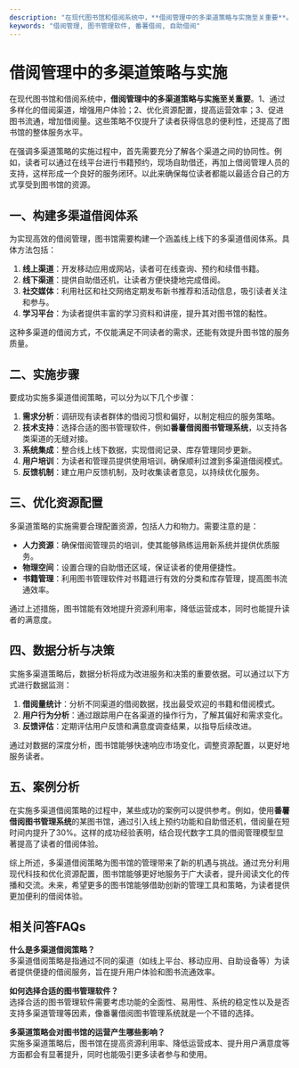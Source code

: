```yaml
---
description: "在现代图书馆和借阅系统中，**借阅管理中的多渠道策略与实施至关重要**。1、通过多样化的借阅渠道，增强用户体验；2、优化资源配置，提高运营效率；3、促进图书流通，增加借阅量。这些策略不仅提升了读者获得信息的便利性，还提高了图书馆的整体服务水平。"
keywords: "借阅管理, 图书管理软件, 番薯借阅, 自助借阅"
---
```

# 借阅管理中的多渠道策略与实施

在现代图书馆和借阅系统中，**借阅管理中的多渠道策略与实施至关重要**。1、通过多样化的借阅渠道，增强用户体验；2、优化资源配置，提高运营效率；3、促进图书流通，增加借阅量。这些策略不仅提升了读者获得信息的便利性，还提高了图书馆的整体服务水平。

在强调多渠道策略的实施过程中，首先需要充分了解各个渠道之间的协同性。例如，读者可以通过在线平台进行书籍预约，现场自助借还，再加上借阅管理人员的支持，这样形成一个良好的服务闭环。以此来确保每位读者都能以最适合自己的方式享受到图书馆的资源。

## **一、构建多渠道借阅体系**

为实现高效的借阅管理，图书馆需要构建一个涵盖线上线下的多渠道借阅体系。具体方法包括：

1. **线上渠道**：开发移动应用或网站，读者可在线查询、预约和续借书籍。
2. **线下渠道**：提供自助借还机，让读者方便快捷地完成借阅。
3. **社交媒体**：利用社区和社交网络定期发布新书推荐和活动信息，吸引读者关注和参与。
4. **学习平台**：为读者提供丰富的学习资料和讲座，提升其对图书馆的黏性。

这种多渠道的借阅方式，不仅能满足不同读者的需求，还能有效提升图书馆的服务质量。

## **二、实施步骤**

要成功实施多渠道借阅策略，可以分为以下几个步骤：

1. **需求分析**：调研现有读者群体的借阅习惯和偏好，以制定相应的服务策略。
2. **技术支持**：选择合适的图书管理软件，例如**番薯借阅图书管理系统**，以支持各类渠道的无缝对接。
3. **系统集成**：整合线上线下数据，实现借阅记录、库存管理同步更新。
4. **用户培训**：为读者和管理员提供使用培训，确保顺利过渡到多渠道借阅模式。
5. **反馈机制**：建立用户反馈机制，及时收集读者意见，以持续优化服务。

## **三、优化资源配置**

多渠道策略的实施需要合理配置资源，包括人力和物力。需要注意的是：

- **人力资源**：确保借阅管理员的培训，使其能够熟练运用新系统并提供优质服务。
- **物理空间**：设置合理的自助借还区域，保证读者的使用便捷性。
- **书籍管理**：利用图书管理软件对书籍进行有效的分类和库存管理，提高图书流通效率。

通过上述措施，图书馆能有效地提升资源利用率，降低运营成本，同时也能提升读者的满意度。

## **四、数据分析与决策**

实施多渠道策略后，数据分析将成为改进服务和决策的重要依据。可以通过以下方式进行数据监测：

1. **借阅量统计**：分析不同渠道的借阅数据，找出最受欢迎的书籍和借阅模式。
2. **用户行为分析**：通过跟踪用户在各渠道的操作行为，了解其偏好和需求变化。
3. **反馈评估**：定期评估用户反馈和满意度调查结果，以指导后续改进。

通过对数据的深度分析，图书馆能够快速响应市场变化，调整资源配置，以更好地服务读者。

## **五、案例分析**

在实施多渠道借阅策略的过程中，某些成功的案例可以提供参考。例如，使用**番薯借阅图书管理系统**的某图书馆，通过引入线上预约功能和自助借还机，借阅量在短时间内提升了30%。这样的成功经验表明，结合现代数字工具的借阅管理模型显著提高了读者的借阅体验。

综上所述，多渠道借阅策略为图书馆的管理带来了新的机遇与挑战。通过充分利用现代科技和优化资源配置，图书馆能够更好地服务于广大读者，提升阅读文化的传播和交流。未来，希望更多的图书馆能够借助创新的管理工具和策略，为读者提供更加便利的借阅体验。

## 相关问答FAQs

**什么是多渠道借阅策略？**  
多渠道借阅策略是指通过不同的渠道（如线上平台、移动应用、自助设备等）为读者提供便捷的借阅服务，旨在提升用户体验和图书流通效率。

**如何选择合适的图书管理软件？**  
选择合适的图书管理软件需要考虑功能的全面性、易用性、系统的稳定性以及是否支持多渠道管理等因素，像番薯借阅图书管理系统就是一个不错的选择。

**多渠道策略会对图书馆的运营产生哪些影响？**  
实施多渠道策略后，图书馆在提高资源利用率、降低运营成本、提升用户满意度等方面都会有显著提升，同时也能吸引更多读者参与和使用。
